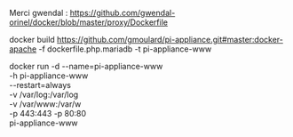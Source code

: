 

Merci gwendal : https://github.com/gwendal-orinel/docker/blob/master/proxy/Dockerfile 



docker build https://github.com/gmoulard/pi-appliance.git#master:docker-apache -f dockerfile.php.mariadb -t pi-appliance-www

docker run -d --name=pi-appliance-www \
           -h pi-appliance-www \
           --restart=always \
           -v /var/log:/var/log \
           -v /var/www:/var/w \
           -p 443:443 -p 80:80 \
           pi-appliance-www
